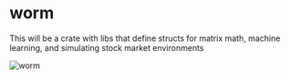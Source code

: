 # worm
This will be a crate with libs that define structs for matrix math, machine learning, and simulating stock market environments

![worm](https://static.wikia.nocookie.net/muppet/images/8/81/Slimey-Solo.jpg/revision/latest/scale-to-width-down/280?cb=20220226174301 "worm")
